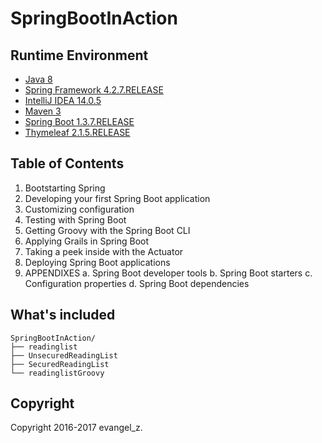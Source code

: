 # SpringBootInAction

## Runtime Environment

 - [Java 8](http://www.oracle.com/technetwork/java/javase/downloads/jdk8-downloads-2133151.html)
 - [Spring Framework 4.2.7.RELEASE](http://projects.spring.io/spring-framework)
 - [IntelliJ IDEA 14.0.5](http://www.jetbrains.com/idea/download/index.html)
 - [Maven 3](http://maven.apache.org/)
 - [Spring Boot 1.3.7.RELEASE](https://projects.spring.io/spring-boot/)
 - [Thymeleaf 2.1.5.RELEASE](http://www.thymeleaf.org/download.html)

## Table of Contents

1. Bootstarting Spring
2. Developing your first Spring Boot application
3. Customizing configuration
4. Testing with Spring Boot
5. Getting Groovy with the Spring Boot CLI
6. Applying Grails in Spring Boot
7. Taking a peek inside with the Actuator
8. Deploying Spring Boot applications
9. APPENDIXES
a. Spring Boot developer tools
b. Spring Boot starters
c. Configuration properties
d. Spring Boot dependencies

## What's included

```
SpringBootInAction/
├── readinglist
├── UnsecuredReadingList
├── SecuredReadingList
└── readinglistGroovy
```

## Copyright

Copyright 2016-2017 evangel_z.
